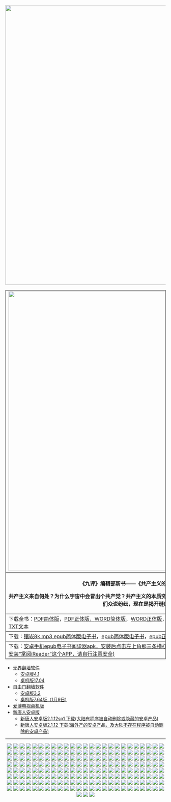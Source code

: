 <img src="img/red-979573-1-600x400-0116-2.jpg" width=880></a>
<TABLE border="1">
<div >	
<TR>
	<TD><a href="https://github.com/goodabc/GCC/blob/master/goal.md"><img src="tu_wen/gccmd.jpg" width=880></a></TD>
</TR>
<TR>
<TD align="center"><b><br>《九评》编辑部新书——《共产主义的终极目的——中国篇》<p>
	
共产主义来自何处？为什么宇宙中会冒出个共产党？共产主义的本质究竟是什么？结局又会怎样？对这些根本问题的答案，人们众说纷纭，现在是揭开谜底的时候了。</b><br>
</TR>
</TD>
</TR>
<TR>
<TD>下载全书：<a href="https://github.com/pkey5/dj/blob/master/download/JPN-S-V2-171216.pdf?raw=true">PDF简体版</a>，<a href="https://github.com/pkey5/dj/blob/master/download/JPN-T-V2-171216.pdf?raw=true">PDF正体版，<a href="https://github.com/pkey5/dj/blob/master/download/JPN-S-V2-171216D.docx?raw=true">WORD简体版</a>，<a href="https://github.com/pkey5/dj/blob/master/download/JPN-T-V2-171216D.docx?raw=true">WORD正体版</a>，<a href="https://github.com/pkey5/dj/blob/master/download/Tekan_V24_P32_GB.pdf?raw=true">PDF高清杂志简体版</a>，<a href="https://github.com/pkey5/dj/blob/master/download/Tekan_V24_P32_TC.pdf?raw=true">PDF高清杂志正体版，<a href="https://github.com/pkey5/dj/blob/master/download/JPN-S-V2-171216D_GB2312.zip?raw=true">简体字TXT文本</a>  </TD>
</TR>
<TR>
<TD>下载：<a href="https://github.com/pkey5/dj/blob/master/download/ultiGoalCmCN8k.epub?raw=true">镶崁8k mp3 epub简体版电子书</a>，<a href="https://github.com/pkey5/dj/blob/master/download/gbUltiGoalCmChina.epub?raw=true">epub简体版电子书</a>，<a href="https://github.com/pkey5/dj/blob/master/download/twUltiGoalCmChina.epub?raw=true">epub正体版电子书，<a href="https://github.com/pkey5/dj/blob/master/download/goal8K.zip?raw=true">希望之声声音档(mp3)</TD>
</TR>
<TR>
<TD>下载：<a href="https://github.com/pkey5/dj/blob/master/download/Reasily_EPUB_Reader_v17.12.01.1_apkpure.com.apk?raw=true">安卓手机epub电子书阅读器apk，安装后点击左上角那三条横杠的菜单(一般智能手机都有支援ePub，安卓或苹果都可安装“掌阅iReader”这个APP，请自行注意安全)</TD>	
</TR>
</div>
</TABLE>
	
+ <a href='https://github.com/pkey5/dj/blob/master/fanQing/wujieliulan_android_4.1_20171123.zip?raw=true'>无界翻墙软件</a>
    - <a href='https://github.com/pkey5/dj/blob/master/fanQing/wujieliulan_android_4.1_20171123.zip?raw=true'>安卓版4.1</a>
    - [桌机版17.04](https://github.com/pkey5/dj/blob/master/fanQing/wujieliulan_desktop_17.04_20171112/u1704.zip?raw=true)   
+ <a href='https://github.com/pkey5/dj/blob/master/fanQing/zi_you_men_android_3.2.zip?raw=true'>自由门翻墙软件</a>
    - <a href='https://github.com/pkey5/dj/blob/master/fanQing/zi_you_men_android_3.2.zip?raw=true'>安卓版3.2</a>
   - <a href='https://github.com/pkey5/dj/blob/master/fanQing/zi_you_men_7.64_(0109)_desktop.zip?raw=true'>桌机版7.64版（1月9日)</a>
+ <a href='https://github.com/pkey5/dj/blob/master/fanQing/Green_iPPOTV.exe?raw=true'>爱博电视桌机版</a>   
+ <a href='https://github.com/pkey5/dj/blob/master/fanQing/iNTD_TVsp1.apk?raw=true'>新唐人安卓版</a>
    - <a href='https://github.com/pkey5/dj/blob/master/fanQing/iNTD_TVsp1.apk?raw=true'>新唐人安卓版2.1.12sp1 下载(大陆有程序被自动删除或隐藏的安卓产品)</a>
    - <a href='https://github.com/pkey5/dj/blob/master/fanQing/iNTD_TV.apk?raw=true'>新唐人安卓版2.1.12 下载(海外产的安卓产品，及大陆不存在程序被自动删除的安卓产品)</a>

<hr><div align="center" >	
<imgsrc="https://github.com/pkey5/dj/blob/master/tu_wen/0118/1-%E8%87%AA%E7%84%9A-%E6%B3%95%E8%BC%AA%E5%8A%9F%E6%98%8E%E7%A2%BA%E6%8C%87%E5%87%BA%EF%BC%9A%E7%85%89%E5%8A%9F%E4%BA%BA%E4%B8%8D%E8%83%BD%E6%AE%BA%E7%94%9F%20%E8%87%AA%E6%AE%BA%E6%9C%89%E7%BD%AA.jpg.jpg">
<img src="https://github.com/pkey5/dj/blob/master/tu_wen/0118/2-%20%E7%A5%9B%E7%97%85%E5%81%A5%E8%BA%AB-%E5%B0%BE%E9%AA%A8%E7%A5%9E%E7%B6%93%E6%96%B7%20%E8%AE%80%E3%80%8A%E8%BD%89%E6%B3%95%E8%BC%AA%E3%80%8B%E5%BA%B7%E5%BE%A9.jpg">
<img src="https://github.com/pkey5/dj/blob/master/tu_wen/0118/3-%E8%BF%AB%E5%AE%B3-%E3%80%8C%E4%B8%89%E5%80%8B%E5%AD%97%E5%88%A4%E5%85%AD%E5%B9%B4%E3%80%8D%E8%AA%AA%E6%98%8E%E4%BA%86%E7%94%9A%E9%BA%BC%EF%BC%9F.jpg">
<img src="https://github.com/pkey5/dj/blob/master/tu_wen/0118/4-%E6%83%A1%E5%A0%B1-%E5%85%A7%E8%92%99%E5%8F%A4%E5%B7%B4%E5%BD%A5%E6%B7%96%E7%88%BE%E5%89%AF%E5%B8%82%E9%95%B7%E8%B3%80%E7%A6%8F%E5%AF%B6%E9%81%AD%E6%83%A1%E5%A0%B1.jpg">
<img src="https://github.com/pkey5/dj/blob/master/tu_wen/0118/5-%E4%B8%89%E9%80%80-%E6%82%A3%E9%AA%A8%E9%AB%93%E7%99%8C%E7%9A%84%E4%B8%88%E5%A4%AB%20%E3%80%8C%E4%B8%89%E9%80%80%E3%80%8D%E5%BE%8C%E5%BA%B7%E5%BE%A9%E4%BA%86.jpg">
<img src="https://github.com/pkey5/dj/blob/master/tu_wen/0118/8-%E5%8F%8D%E8%BF%AB%E5%AE%B3-%E3%80%8C%E5%9C%8B%E9%9A%9B%E9%82%AA%E6%95%99%E6%9C%83%E8%AD%B0%E3%80%8D%E8%88%87%E6%9C%83%E8%80%85%20%E8%B8%A2%E7%88%86%E4%B8%AD%E5%85%B1%E5%AE%98%E5%AA%92%E5%81%87%E6%96%B0%E8%81%9E.jpg">
<img src="https://github.com/pkey5/dj/blob/master/tu_wen/0118/9-%E9%96%93%E6%8E%A5-%E7%B4%90%E7%B4%84%E7%A5%9E%E9%9F%BB%E5%A0%B4%E5%A0%B4%E5%8A%A0%E5%BA%A7%20%E4%B8%BB%E6%B5%81%E7%88%AD%E7%9D%B9%E4%B8%96%E7%95%8C%E7%AC%AC%E4%B8%80%E7%A7%80.jpg">	
<img src="https://github.com/pkey5/dj/blob/master/tu_wen/0117/1-%E8%87%AA%E7%84%9A-%E5%A4%A9%E5%AE%89%E9%96%80%E5%BB%A3%E5%A0%B4%E6%8F%90%E5%89%8D%E6%88%92%E5%9A%B4.jpg">
<img src="https://github.com/pkey5/dj/blob/master/tu_wen/0117/2-%E4%B9%9D%E5%AD%97%E7%9C%9F%E8%A8%80-%E5%8D%B1%E9%9B%A3%E7%9A%84%E6%99%82%E5%88%BB%E5%A4%A7%E6%B3%95%E6%95%91%E4%BA%86%E6%88%91%E4%B8%80%E5%91%BD.jpg">
<img src="https://github.com/pkey5/dj/blob/master/tu_wen/0117/2-%E4%BA%BA%E5%BF%83%E6%BC%B8%E6%98%8E-%E8%A6%BA%E9%86%92%E4%B8%96%E4%BA%BA%E7%9A%84%E9%84%AD%E9%87%8D%E8%81%B2%E6%98%8E.jpg">
<img src="https://github.com/pkey5/dj/blob/master/tu_wen/0117/3-%E8%BF%AB%E5%AE%B3-70%E6%AD%B2%E8%80%81%E5%A4%AB%E5%A9%A6%E9%81%AD%E5%86%A4%E5%88%A4%20%E5%AF%A9%E5%88%A4%E9%95%B7%E9%82%84%E5%A8%81%E8%84%85%EF%BC%9A%E6%89%94%E7%85%89%E4%BA%BA%E7%88%90.jpg">
<img src="https://github.com/pkey5/dj/blob/master/tu_wen/0117/4-%E6%83%A1%E5%A0%B1-%E6%9C%80%E9%AB%98%E9%99%A2%E6%B3%95%E5%AE%9848%E6%AD%B2%E7%8C%9D%E9%80%9D%20%E9%81%8E%E5%8B%9E%E6%AD%BB%E5%8F%AA%E6%98%AF%E8%A1%A8%E8%B1%A1.jpg">
<img src="https://github.com/pkey5/dj/blob/master/tu_wen/0117/6-%E5%8B%B8%E9%80%80%E6%96%87-%E4%B8%89%E9%80%80%EF%BC%8C%E4%B8%8D%E8%8A%B1%E4%B8%80%E5%88%86%E9%8C%A2%E7%9A%84%E7%94%9F%E5%91%BD%E4%BF%9D%E9%9A%AA.jpg">
<img src="https://github.com/pkey5/dj/blob/master/tu_wen/0117/8-%E5%8F%8D%E8%BF%AB%E5%AE%B3-%E4%B8%AD%E5%85%B1%E6%A0%BD%E8%B4%93%E5%A4%96%E5%9C%8B%E4%BA%BA%E6%B1%A1%E8%94%91%E6%B3%95%E8%BC%AA%E5%8A%9F%EF%BC%8C%E7%A0%B8%E4%BA%86%E8%87%AA%E8%85%B3.jpg">
<img src="https://github.com/pkey5/dj/blob/master/tu_wen/0116/2-%E5%A4%A7%E6%B3%95%E7%BE%8E%E5%A5%BD-f-%E5%85%AD%E7%95%9D%E5%9C%B0%E7%9A%84%E6%95%85%E4%BA%8B.jpg">
<img src="https://github.com/pkey5/dj/blob/master/tu_wen/0116/3-%E8%BF%AB%E5%AE%B3-f-%E5%BC%B5%E5%85%A8%E7%A6%8F%E3%80%81%E5%BC%B5%E5%95%9F%E7%99%BC%E7%88%B6%E5%AD%90%E8%A2%AB%E5%90%8C%E4%B8%80%E5%8B%9E%E6%95%99%E6%89%80%E8%99%90%E6%AE%BA.jpg">
<img src="https://github.com/pkey5/dj/blob/master/tu_wen/0116/4-%E6%83%A1%E5%A0%B1-f-%E4%B8%8D%E6%98%AF%E4%B8%8D%E5%A0%B1%E6%99%82%E8%BE%B0%E6%9C%AA%E5%88%B0.jpg">
<img src="https://github.com/pkey5/dj/blob/master/tu_wen/0116/5-%E4%B8%89%E9%80%80-f-%E6%AF%8F%E6%97%A5%E4%B8%89%E9%80%80%E8%81%B2%E6%98%8E%E7%B2%BE%E9%81%B8%EF%BC%882017-01-013%EF%BC%89.jpg">
<img src="https://github.com/pkey5/dj/blob/master/tu_wen/0116/9-%E9%96%93%E6%8E%A5-f-%E6%B3%95%E8%BC%AA%E5%8A%9F%E5%95%8F%E9%A1%8C%E6%98%AF%E6%AA%A2%E9%A9%97%E9%81%93%E5%BE%B7%E8%89%AF%E7%9F%A5%E7%9A%84%E8%A9%A6%E9%87%91%E7%9F%B3(%E4%B8%8A).jpg">
<img src="https://github.com/pkey5/dj/blob/master/tu_wen/0116/9-%E9%96%93%E6%8E%A5-f-%E6%B3%95%E8%BC%AA%E5%8A%9F%E5%95%8F%E9%A1%8C%E6%98%AF%E6%AA%A2%E9%A9%97%E9%81%93%E5%BE%B7%E8%89%AF%E7%9F%A5%E7%9A%84%E8%A9%A6%E9%87%91%E7%9F%B3(%E4%B8%8B).jpg">
<img src="https://github.com/pkey5/dj/blob/master/tu_wen/0116/9-%E9%96%93%E6%8E%A5-f-%E7%B9%AA%E7%95%AB%EF%BC%9A%E7%8D%84%E4%B8%AD%E7%85%89%E5%8A%9F.jpg">
<img src="https://github.com/pkey5/dj/blob/master/tu_wen/0115/1%E6%B4%BB%E6%91%98-f-%E4%B8%80%E5%80%8B%E6%AD%A6%E8%AD%A6%E7%9A%84%E8%A6%BA%E9%86%92.jpg">
<img src="https://github.com/pkey5/dj/blob/master/tu_wen/0115/2-%E4%BF%AE%E7%85%89%E6%95%85%E4%BA%8B-f-%E5%BE%AE%E8%BB%9F%E9%AB%98%E7%B4%9A%E5%B7%A5%E7%A8%8B%E5%B8%AB%E7%99%BC%E7%8F%BE%E4%BA%BA%E7%94%9F%E3%80%8C%E5%AF%86%E7%A2%BC%E3%80%8D(%E4%B8%8A).jpg">
<img src="https://github.com/pkey5/dj/blob/master/tu_wen/0115/2-%E4%BF%AE%E7%85%89%E6%95%85%E4%BA%8B-f-%E5%BE%AE%E8%BB%9F%E9%AB%98%E7%B4%9A%E5%B7%A5%E7%A8%8B%E5%B8%AB%E7%99%BC%E7%8F%BE%E4%BA%BA%E7%94%9F%E3%80%8C%E5%AF%86%E7%A2%BC%E3%80%8D(%E4%B8%8B).jpg">
<img src="https://github.com/pkey5/dj/blob/master/tu_wen/0115/3-%E8%BF%AB%E5%AE%B3-f-%E8%96%9B%E9%9C%9E%EF%BC%8C%E8%A2%AB%E5%8B%9E%E6%95%99%E6%89%80%E8%BF%AB%E5%AE%B3%E8%87%B4%E8%85%A6%E8%90%8E%E7%B8%AE.jpg">
<img src="https://github.com/pkey5/dj/blob/master/tu_wen/0115/4-%E6%83%A1%E5%A0%B1-f-%E7%A7%A6%E7%8E%89%E6%B5%B7%E8%A1%80%E5%82%B5%E7%B4%AF%E7%B4%AF%EF%BC%8C%E9%81%AD%E6%83%A1%E5%A0%B1%E7%9A%84%E9%96%8B%E5%A7%8B.jpg">
<img src="https://github.com/pkey5/dj/blob/master/tu_wen/0115/5-%E4%B8%89%E9%80%80-f-%E6%AF%8F%E6%97%A5%E4%B8%89%E9%80%80%E8%81%B2%E6%98%8E%E7%B2%BE%E9%81%B8%EF%BC%882017-01-10%EF%BC%89.jpg">
<img src="https://github.com/pkey5/dj/blob/master/tu_wen/0115/8-%E5%8F%8D%E8%BF%AB%E5%AE%B3-f-%E6%82%89%E5%B0%BC%E6%B3%95%E8%BC%AA%E5%8A%9F%E5%82%B3%E7%9C%9F%E7%9B%B8.jpg">	
<img src="https://github.com/pkey5/dj/blob/master/tu_wen/0113/1%E6%B4%BB%E6%91%98-f-%E7%80%8B%E9%99%BD%E9%99%B8%E8%BB%8D%E7%B8%BD%E9%99%A2%E5%AF%A6%E7%BF%92%E9%86%AB%E7%94%9F%E8%A6%AA%E6%AD%B7%E6%B4%BB%E6%91%98%E5%99%A8%E5%AE%98(1).jpg">
<img src="https://github.com/pkey5/dj/blob/master/tu_wen/0113/1%E6%B4%BB%E6%91%98-f-%E7%80%8B%E9%99%BD%E9%99%B8%E8%BB%8D%E7%B8%BD%E9%99%A2%E5%AF%A6%E7%BF%92%E9%86%AB%E7%94%9F%E8%A6%AA%E6%AD%B7%E6%B4%BB%E6%91%98%E5%99%A8%E5%AE%98(2).jpg">
<img src="https://github.com/pkey5/dj/blob/master/tu_wen/0113/1%E6%B4%BB%E6%91%98-f-%E7%80%8B%E9%99%BD%E9%99%B8%E8%BB%8D%E7%B8%BD%E9%99%A2%E5%AF%A6%E7%BF%92%E9%86%AB%E7%94%9F%E8%A6%AA%E6%AD%B7%E6%B4%BB%E6%91%98%E5%99%A8%E5%AE%98(3).jpg">
<img src="https://github.com/pkey5/dj/blob/master/tu_wen/0113/2-%E5%A4%A7%E6%B3%95%E6%B4%AA%E5%82%B3-f-%E7%82%BA%E4%BD%A0%E8%80%8C%E4%BE%86.jpg">
<img src="https://github.com/pkey5/dj/blob/master/tu_wen/0113/3-%E8%BF%AB%E5%AE%B3-f-%E8%AC%8A%E8%A8%80%E4%B8%8B%E6%8E%A9%E8%93%8B%E8%91%97%E5%A4%9A%E5%B0%91%E5%86%A4%E6%A1%88%EF%BC%9F.jpg">
<img src="https://github.com/pkey5/dj/blob/master/tu_wen/0113/5-%E4%B8%89%E9%80%80-f-%E6%AF%8F%E6%97%A5%E4%B8%89%E9%80%80%E8%81%B2%E6%98%8E%E7%B2%BE%E9%81%B8%EF%BC%882017-01-08%EF%BC%89.jpg">
<img src="https://github.com/pkey5/dj/blob/master/tu_wen/0113/9-%E9%96%93%E6%8E%A5-f-%E6%96%B0%E5%B9%B4%E4%BC%8A%E5%A7%8B%20%E7%A5%9E%E9%9F%BB%E7%86%B1%E5%B8%AD%E6%8D%B2%E5%8C%97%E7%BE%8E.jpg">
<img src="https://github.com/pkey5/dj/blob/master/tu_wen/0112/1-%E8%87%AA%E7%84%9A-%E8%A6%8B%E8%AD%89%E4%BA%BA%EF%BC%9A%E6%98%AF%E6%88%91%E5%80%91%E9%83%A8%E9%9A%8A%E5%B9%B9%E7%9A%84.jpg">
<img src="https://github.com/pkey5/dj/blob/master/tu_wen/0112/2-%E4%B9%9D%E5%AD%97%E7%9C%9F%E8%A8%80-%E7%9C%9F%E5%BF%83%E5%BF%B5%E5%A4%A7%E6%B3%95%E5%A5%BD%E4%B8%AD%E8%80%83%E5%BE%97%E7%A6%8F%E5%A0%B1.jpg">
<img src="https://github.com/pkey5/dj/blob/master/tu_wen/0112/2-%E4%BA%BA%E5%BF%83%E6%BC%B8%E6%98%8E-%E7%AA%81%E7%A0%B4%E6%81%90%E6%87%BC%20%E8%81%B2%E6%8F%B4%E8%89%AF%E5%96%84%20%E4%B8%AD%E5%9C%8B%E5%90%84%E5%9C%B0%E6%B0%91%E7%9C%BE%E8%81%B2%E6%8F%B4%E6%B3%95%E8%BC%AA%E5%8A%9F.jpg">
<img src="https://github.com/pkey5/dj/blob/master/tu_wen/0112/3-%E8%BF%AB%E5%AE%B3-90%E5%BE%8C%E5%A5%B3%E5%AD%A9%E7%82%BA%E4%BD%95%E5%BC%B5%E8%B2%BC%E8%87%AA%E7%84%9A%E5%81%87%E6%A1%88%E7%9A%84%E7%9C%9F%E7%9B%B8%EF%BC%9F.jpg">
<img src="https://github.com/pkey5/dj/blob/master/tu_wen/0112/4-%E6%83%A1%E5%A0%B1-%E9%BB%91%E9%BE%8D%E6%B1%9F%E5%AF%86%E5%B1%B1610%E9%A0%AD%E5%AD%90%E6%96%BC%E6%9B%89%E5%B3%B0%E5%AE%B3%E4%BA%86%E8%87%AA%E5%B7%B1%E9%82%84%E7%B4%AF%E5%8F%8A%E5%AE%B6%E4%BA%BA.jpg">
<img src="https://github.com/pkey5/dj/blob/master/tu_wen/0112/5-%E4%B8%89%E9%80%80-%E3%80%8C%E6%88%91%E5%80%91%E6%84%9B%E5%AE%B6%E3%80%81%E6%84%9B%E5%9C%8B%EF%BC%8C%E4%B8%8D%E6%84%9B%E8%85%90%E6%95%97%E9%BB%A8%EF%BC%81%E3%80%8D.jpg">
<img src="https://github.com/pkey5/dj/blob/master/tu_wen/0112/9-%E9%96%93%E6%8E%A5-%E5%85%AC%E5%8F%B8%E8%80%81%E9%97%86%E6%84%9F%E5%8B%95%E8%90%BD%E6%B7%9A%EF%BC%9A%E4%BA%BA%E4%BA%BA%E9%83%BD%E6%87%89%E8%A9%B2%E7%8F%8D%E6%83%9C%E7%9A%84%E8%97%9D%E8%A1%93%E7%8F%8D%E5%AF%B6.jpg">
<img src="https://github.com/pkey5/dj/blob/master/tu_wen/0111/1-%E8%87%AA%E7%84%9A-%E3%80%8C%E9%9B%AA%E4%B8%8D%E8%A6%81%E5%81%9C%E3%80%8D%E8%88%87%E3%80%8C%E5%96%8A%E5%AE%8C%E5%86%8D%E8%93%8B%E3%80%8D.jpg">
<img src="https://github.com/pkey5/dj/blob/master/tu_wen/0111/2-%E6%B4%AA%E5%82%B3-%E6%B3%95%E8%BC%AA%E5%8A%9F%E8%B5%B0%E9%80%B2%E4%B8%B9%E9%BA%A5%E5%AD%B8%E6%A0%A1.jpg">
<img src="https://github.com/pkey5/dj/blob/master/tu_wen/0111/2-%E7%A5%9B%E7%97%85%E5%81%A5%E8%BA%AB-%E9%86%AB%E7%94%9F%EF%BC%9A%E4%BF%AE%E7%85%89%E6%B3%95%E8%BC%AA%E5%A4%A7%E6%B3%95%E8%AE%93%E6%88%91%E8%BA%AB%E5%BF%83%E5%81%A5%E5%BA%B7.jpg">
<img src="https://github.com/pkey5/dj/blob/master/tu_wen/0111/4--%E6%83%A1%E5%A0%B1-%E9%BD%8A%E9%BD%8A%E5%93%88%E7%88%BE%E5%B8%82%E5%85%AC%E5%AE%89%E5%B1%80%E5%89%AF%E5%B1%80%E9%95%B7%E9%A6%AC%E4%BD%B3%E6%B3%89%E3%80%81%E5%8A%89%E5%BE%B7%E5%BD%AA%E9%81%AD%E6%83%A1%E5%A0%B1.jpg">
<img src="https://github.com/pkey5/dj/blob/master/tu_wen/0111/5-%E4%B8%89%E9%80%80-%E6%AD%A6%E8%AD%A6%E4%B8%89%E9%80%80%EF%BC%9A%E3%80%8C%E7%A2%BA%E5%AF%A6%E4%BA%BA%E5%BF%83%E9%83%BD%E5%A3%9E%E4%BA%86%EF%BC%81%E3%80%8D.jpg">
<img src="https://github.com/pkey5/dj/blob/master/tu_wen/0111/5-%E4%B8%89%E9%80%80-%E7%99%BC%E8%AA%93%E6%B8%9B%E5%A3%BD%E6%8F%9B%E5%8A%9F%E5%90%8D%E7%9A%84%E6%95%85%E4%BA%8B%20.jpg">
<img src="https://github.com/pkey5/dj/blob/master/tu_wen/0111/9-%E9%96%93%E6%8E%A5-%E3%80%8A%E8%A0%B6%E9%A3%9F%E7%BE%8E%E5%9C%8B%E3%80%8B%E5%8F%97%E8%A8%AA%E4%BA%BA%EF%BC%9A%E5%94%AF%E6%B3%95%E8%BC%AA%E5%8A%9F%E8%83%BD%E6%8A%B5%E5%88%B6%E4%B8%AD%E5%85%B1%E5%85%B1.jpg">
<img src="https://github.com/pkey5/dj/blob/master/tu_wen/0110/1-%E8%87%AA%E7%84%9A-%E8%A6%AA%E8%BA%AB%E7%B6%93%E6%AD%B7%E8%AE%93%E6%88%91%E7%9C%8B%E7%A9%BF%E3%80%8C%E8%87%AA%E7%84%9A%E3%80%8D%E5%81%87%E6%A1%88.jpg">
<img src="https://github.com/pkey5/dj/blob/master/tu_wen/0110/2-%E4%B9%9D%E5%AD%97-%E7%9C%9F%E8%A8%80%E8%AA%A0%E5%BF%B5%E3%80%8C%E6%B3%95%E8%BC%AA%E5%A4%A7%E6%B3%95%E5%A5%BD%E3%80%8D%E6%93%BA%E8%84%AB%E5%A4%B1%E7%9C%A0%E5%9B%B0%E6%93%BE.jpg">
<img src="https://github.com/pkey5/dj/blob/master/tu_wen/0110/2-%E5%A4%A7%E6%B3%95%E7%BE%8E%E5%A5%BD-%E3%80%8A%E8%BD%89%E6%B3%95%E8%BC%AA%E3%80%8B%E9%A6%96%E7%99%BC23%E5%B9%B4%20%E4%B8%80%E9%83%A8%E5%A5%87%E6%9B%B8%E6%94%B9%E8%AE%8A%E4%B8%8A%E5%84%84%E4%BA%BA.jpg">
<img src="https://github.com/pkey5/dj/blob/master/tu_wen/0110/3-%E9%85%B7%E5%88%91-%E4%B8%AD%E5%85%B1%E9%85%B7%E5%88%91%EF%BC%9A%E9%A0%B8%E5%90%8A%E6%B2%99%E8%A2%8B%20%E9%A0%B8%E5%90%8A%E7%A3%9A%E5%A1%8A.jpg">
<img src="https://github.com/pkey5/dj/blob/master/tu_wen/0110/4-%E6%83%A1%E5%A0%B1-%E8%BF%AB%E5%AE%B3%E5%A5%BD%E4%BA%BA%20%E5%90%84%E5%9C%B0610%E9%A0%AD%E7%9B%AE%E5%92%8C%E8%AD%A6%E5%AF%9F%E9%81%AD%E6%83%A1%E5%A0%B1.jpg">
<img src="https://github.com/pkey5/dj/blob/master/tu_wen/0110/5-%E4%B8%89%E9%80%80-%E7%99%BC%E8%AA%93%E6%98%AF%E8%A6%81%E5%85%8C%E7%8F%BE%E7%9A%84.jpg">
<img src="https://github.com/pkey5/dj/blob/master/tu_wen/0110/9-%E9%96%93%E6%8E%A5-%E6%91%A9%E6%A0%B9%E5%A4%A7%E9%80%9A%E5%95%86%E6%A5%AD%E5%88%86%E6%9E%90%E5%B8%AB%EF%BC%9A%E7%A5%9E%E9%9F%BB%E6%98%AF%E4%B8%AD%E5%9C%8B%E4%BA%BA%E7%9A%84%E9%A9%95%E5%82%B2.jpg">	
<img src="https://github.com/pkey5/dj/blob/master/tu_wen/0109/1%E6%B4%BB%E6%91%98-f-%E6%B4%BB%E6%91%98%E5%99%A8%E5%AE%98%E7%9A%84%E7%BD%AA%E6%83%A1%20%E5%B0%87%E8%BF%AB%E5%AE%B3%E5%85%83%E5%85%87%E9%80%81%E4%B8%8A%E6%B3%95%E5%BA%AD.jpg">
<img src="https://github.com/pkey5/dj/blob/master/tu_wen/0109/2-%E5%A4%A7%E6%B3%95%E6%B4%AA%E5%82%B3-f-%E5%B7%B4%E9%BB%8E%E8%82%96%E8%92%99%E5%B1%B1%E4%B8%98%E5%85%AC%E5%9C%92%E5%AF%A7%E9%9D%9C%E7%A5%A5%E5%92%8C%E7%9A%84%E6%B0%A3%E6%B0%9B.jpg">
<img src="https://github.com/pkey5/dj/blob/master/tu_wen/0109/3-%E8%BF%AB%E5%AE%B3-f-%20%E5%A4%A7%E9%80%A3%E5%B8%82%E5%AD%A4%E5%AF%A1%E8%80%81%E5%A9%A6%E8%A2%AB%E8%BF%AB%E5%AE%B3%E8%87%B4%E6%AD%BB.jpg">
<img src="https://github.com/pkey5/dj/blob/master/tu_wen/0109/3-%E8%BF%AB%E5%AE%B3-f-%20%E9%BB%91%E9%BE%8D%E6%B1%9F%E7%9C%81%E5%A5%B3%E5%AD%90%E7%9B%A3%E7%8D%84%E5%B0%8D%E6%B3%95%E8%BC%AA%E5%8A%9F%E5%AD%B8%E5%93%A1%E7%9A%84%E8%BA%AB%E5%BF%83%E6%91%A7%E6%AE%98.jpg">
<img src="https://github.com/pkey5/dj/blob/master/tu_wen/0109/5-%E4%B8%89%E9%80%80-f-%E6%AF%8F%E6%97%A5%E4%B8%89%E9%80%80%E8%81%B2%E6%98%8E%E7%B2%BE%E9%81%B8%EF%BC%882017-01-04%EF%BC%89.jpg">
<img src="https://github.com/pkey5/dj/blob/master/tu_wen/0109/8-%E5%8F%8D%E8%BF%AB%E5%AE%B3-f-%E6%BE%B3%E6%B4%B2%E5%9C%8B%E6%9C%83%E5%8F%83%E8%AD%B0%E5%93%A1%E6%95%A6%E4%BF%83%E8%A5%BF%E5%AE%89%E5%B8%82%E9%95%B7%E9%87%8B%E6%94%BE%E6%B3%95%E8%BC%AA%E5%8A%9F%E5%AD%B8%E5%93%A1.jpg">
<img src="https://github.com/pkey5/dj/blob/master/tu_wen/0109/9-%E9%96%93%E6%8E%A5-f-%E7%BE%8E%E8%AD%B0%E5%93%A1%EF%BC%9A%E3%80%8C%E9%80%80%E9%BB%A8%E3%80%8D%E8%AE%93%E4%B8%96%E7%95%8C%E7%9C%8B%E5%88%B0%E4%B8%AD%E5%9C%8B%E7%9A%84%E5%B8%8C%E6%9C%9B.jpg">
<img src="https://github.com/pkey5/dj/blob/master/tu_wen/0108/1%E6%B4%BB%E6%91%98-f-%E5%88%B6%E6%AD%A2%E6%9A%B4%E8%A1%8C%20%E4%B8%8D%E6%87%89%E6%B2%89%E9%BB%98.jpg">
<img src="https://github.com/pkey5/dj/blob/master/tu_wen/0108/3-%E9%85%B7%E5%88%91-f-%E7%BE%8A%E9%A6%AC%E9%8E%AE%E8%83%A1%E9%9C%9E%E9%81%AD%E9%85%B7%E5%88%91%E8%BF%AB%E5%AE%B3%E8%87%B4%E6%AD%BB.jpg">
<img src="https://github.com/pkey5/dj/blob/master/tu_wen/0108/4-%E6%83%A1%E5%A0%B1-f-%20610%E4%B8%BB%E4%BB%BB%E5%AD%AB%E9%81%A0%E8%88%AA%E9%81%AD%E6%83%A1%E5%A0%B1%E6%9A%B4%E6%AD%BB.jpg">
<img src="https://github.com/pkey5/dj/blob/master/tu_wen/0108/5-%E4%B8%89%E9%80%80-f-%E6%AF%8F%E6%97%A5%E4%B8%89%E9%80%80%E8%81%B2%E6%98%8E%E7%B2%BE%E9%81%B8%EF%BC%882017-01-03%EF%BC%89.jpg">
<img src="https://github.com/pkey5/dj/blob/master/tu_wen/0108/7-%E8%A8%B4%E6%B1%9F-f-%E6%B8%85%E7%AE%97%E7%BE%A4%E9%AB%94%E6%BB%85%E7%B5%95%E7%BD%AA%20%E5%AF%A9%E5%88%A4%E6%B1%9F%E6%BE%A4%E6%B0%91.jpg">
<img src="https://github.com/pkey5/dj/blob/master/tu_wen/0108/8-%E5%8F%8D%E8%BF%AB%E5%AE%B3-f-%E2%80%9C%E7%82%B8%E5%BD%88%E6%B0%A3%E6%97%8B%E2%80%9D%E9%A2%A8%E6%9A%B4%E6%93%8B%E4%B8%8D%E4%BD%8F%E7%B4%90%E7%B4%84%E6%B3%95%E8%BC%AA%E5%8A%9F%E5%AD%B8%E5%93%A1%E8%AC%9B%E7%9C%9F%E7%9B%B8.jpg">
<img src="https://github.com/pkey5/dj/blob/master/tu_wen/0108/9-%E9%96%93%E6%8E%A5-f-%E5%86%B7%E8%A1%80%E7%9A%84%E5%9C%8B%E5%BA%A6.jpg">
<img src="https://github.com/pkey5/dj/blob/master/tu_wen/0106/1-%E6%B4%BB%E6%91%98-f-%E6%B1%9F%E7%B6%BF%E6%81%92%E6%8F%9B%E8%85%8E3%E6%AC%A1%E6%AE%BA%E4%BA%865%E5%80%8B%E4%BA%BA.jpg">
<img src="https://github.com/pkey5/dj/blob/master/tu_wen/0106/2-%E5%A4%A7%E6%B3%95%E7%BE%8E%E5%A5%BD-f-%E5%A2%A8%E7%88%BE%E6%9C%AC%E6%B3%95%E8%BC%AA%E5%8A%9F%E5%AD%B8%E5%93%A1%E7%82%BA%E5%B8%82%E6%B0%91%E9%80%81%E7%A5%9D%E7%A6%8F.jpg">
<img src="https://github.com/pkey5/dj/blob/master/tu_wen/0106/2-%E5%A4%A7%E6%B3%95%E7%BE%8E%E5%A5%BD-f-%E9%99%BD%E5%85%89%E5%A5%B3%E5%AD%A9%E5%8A%A0%E7%B4%AE%E5%A8%9C.jpg">
<img src="https://github.com/pkey5/dj/blob/master/tu_wen/0106/4-%E6%83%A1%E5%A0%B1-f-%E4%BD%9C%E6%83%A1%E8%80%85%E9%91%92%EF%BC%9A%E8%BF%AB%E5%AE%B3%E6%B3%95%E8%BC%AA%E5%8A%9F%E7%B5%82%E9%9B%A3%E9%80%83%E6%B3%95%E7%B6%B2(1).jpg">
<img src="https://github.com/pkey5/dj/blob/master/tu_wen/0106/4-%E6%83%A1%E5%A0%B1-f-%E4%BD%9C%E6%83%A1%E8%80%85%E9%91%92%EF%BC%9A%E8%BF%AB%E5%AE%B3%E6%B3%95%E8%BC%AA%E5%8A%9F%E7%B5%82%E9%9B%A3%E9%80%83%E6%B3%95%E7%B6%B2(2).jpg">
<img src="https://github.com/pkey5/dj/blob/master/tu_wen/0106/5-%E4%B8%89%E9%80%80-f-%E6%AF%8F%E6%97%A5%E4%B8%89%E9%80%80%E8%81%B2%E6%98%8E%E7%B2%BE%E9%81%B8%EF%BC%882017-01-01%EF%BC%89.jpg">
<img src="https://github.com/pkey5/dj/blob/master/tu_wen/0106/9-%E9%96%93%E6%8E%A5-f-%E5%82%B3%E3%80%8A%E4%B9%9D%E8%A9%95%E3%80%8B.jpg">
<img src="https://github.com/pkey5/dj/blob/master/tu_wen/0105/1-%E8%87%AA%E7%84%9A-%20%E5%9F%B7%E5%8B%A4%E7%8F%BE%E5%A0%B4%E7%9B%AE%E6%93%8A%EF%BC%9A%E3%80%8C%E5%85%88%E9%BB%9E%E7%81%AB%EF%BC%8C%E5%8F%88%E6%BB%85%E7%81%AB%EF%BC%8C%E4%BB%A5%E7%82%BA%E6%8B%8D%E9%9B%BB%E5%BD%B1%E3%80%8D.jpg">
<img src="https://github.com/pkey5/dj/blob/master/tu_wen/0105/2-%E4%BF%AE%E7%85%89%E6%95%85%E4%BA%8B-%E8%A2%AB%E3%80%8A%E8%BD%89%E6%B3%95%E8%BC%AA%E3%80%8B%E6%94%B9%E8%AE%8A%E7%9A%84%E8%8A%AC%E8%98%AD%E7%95%AB%E5%AE%B6.jpg">
<img src="https://github.com/pkey5/dj/blob/master/tu_wen/0105/2-%E5%A4%A7%E6%B3%95%E7%BE%8E%E5%A5%BD-%E6%96%B0%E5%B9%B4%E6%84%9F%E6%81%A9-%E8%A2%AB%E9%9D%9E%E6%B3%95%E9%97%9C%E6%8A%BC%E7%9A%84%E5%A4%A7%E6%B3%95%E5%BC%9F%E5%AD%90%E7%9A%84%E5%AD%A9%E5%AD%90%E7%9A%84%E5%BF%83%E8%81%B2.jpg">
<img src="https://github.com/pkey5/dj/blob/master/tu_wen/0105/3-%E8%BF%AB%E5%AE%B3-%E6%B2%B3%E5%8C%97%E9%82%A2%E5%8F%B0%E8%AD%A6%E5%AF%9F%E5%8A%89%E8%B2%B4%E6%95%8F%E8%87%B3%E5%B0%91%E5%BC%B7%E5%A7%A6%E5%85%A9%E5%90%8D%E6%B3%95%E8%BC%AA%E5%8A%9F%E5%A5%B3%E5%AD%B8%E5%93%A1.jpg">
<img src="https://github.com/pkey5/dj/blob/master/tu_wen/0105/5-%E4%B8%89%E9%80%80-%E9%80%80%E9%BB%A8%20%E8%B4%8F%E5%BE%97%E4%B8%96%E7%95%8C%E5%B0%8A%E9%87%8D%E7%9A%84%E4%B8%AD%E5%9C%8B%E6%99%BA%E6%85%A7.jpg">
<img src="https://github.com/pkey5/dj/blob/master/tu_wen/0105/8-%E5%8F%8D%E8%BF%AB%E5%AE%B3-%E9%A6%99%E6%B8%AF%E6%B3%95%E8%BC%AA%E5%8A%9F%E5%85%83%E6%97%A6%E9%81%8A%E8%A1%8C%20%E5%A4%A7%E9%99%B8%E9%81%8A%E5%AE%A2%E5%96%9C%E8%81%9E%E7%9C%9F%E7%9B%B8.jpg">
<img src="https://github.com/pkey5/dj/blob/master/tu_wen/0105/9-%E9%96%93%E6%8E%A5-%E7%B9%AA%E7%95%AB%EF%BC%9A%E9%A2%A8%E9%9B%AA%E6%95%91%E4%BA%BA%E5%9C%96.jpg">
<img src="https://github.com/pkey5/dj/blob/master/tu_wen/0104/1-%E8%87%AA%E7%84%9A-%E5%8C%97%E4%BA%AC%E4%BA%A4%E8%AD%A6%EF%BC%9A%E5%A4%A9%E5%AE%89%E9%96%80%E5%BB%A3%E5%A0%B4%E8%87%AA%E7%84%9A%E6%98%AF%E6%94%BF%E5%BA%9C%E5%AE%89%E6%8E%92%E7%9A%84.jpg">
<img src="https://github.com/pkey5/dj/blob/master/tu_wen/0104/2-%E4%BA%BA%E5%BF%83%E6%BC%B8%E6%98%8E-%E7%B8%A3%E6%94%BF%E5%BA%9C%E5%AE%98%E5%93%A1%EF%BC%9A%E6%88%91%E7%9C%8B%E5%88%B0%E4%BA%86%E4%B8%AD%E5%9C%8B%E6%9C%AA%E4%BE%86%E7%9A%84%E5%B8%8C%E6%9C%9B%EF%BC%81.jpg">
<img src="https://github.com/pkey5/dj/blob/master/tu_wen/0104/2-%E5%A4%A7%E6%B3%95%E7%BE%8E%E5%A5%BD-%E5%B0%84%E6%A7%8D%E9%87%98%E6%8B%90%E5%BD%8E%E4%BA%86.jpg">
<img src="https://github.com/pkey5/dj/blob/master/tu_wen/0104/2-%E5%A4%A7%E6%B3%95%E7%BE%8E%E5%A5%BD-%E5%B8%8C%E6%9C%9B%E4%B9%8B%E8%B7%AF%E2%80%94%E2%80%94%E5%85%A8%E7%90%83%E6%B3%95%E8%BC%AA%E5%8A%9F%E5%AD%B8%E5%93%A1%E6%96%B0%E5%B9%B4%E8%AC%9D%E5%B8%AB%E6%81%A9.jpg">
<img src="https://github.com/pkey5/dj/blob/master/tu_wen/0104/4-%E6%83%A1%E5%A0%B1-%E9%9B%B2%E5%8D%97%E7%9C%81%E6%BB%87%E4%B8%AD%E9%9B%BB%E6%A5%AD%E5%B1%80%E9%A0%98%E5%B0%8E%E8%BF%AB%E5%AE%B3%E6%B3%95%E8%BC%AA%E5%8A%9F%E5%AD%B8%E5%93%A1%E9%81%AD%E6%83%A1%E5%A0%B1.jpg">
<img src="https://github.com/pkey5/dj/blob/master/tu_wen/0104/5-%E4%B8%89%E9%80%80-%E5%85%A8%E7%90%83%E9%80%80%E9%BB%A8%E6%9C%8D%E5%8B%99%E4%B8%AD%E5%BF%832018%E5%B9%B4%E6%96%B0%E5%B9%B4%E8%87%B4%E8%BE%AD.jpg">
<img src="https://github.com/pkey5/dj/blob/master/tu_wen/0104/9-%E9%96%93%E6%8E%A5-%E5%85%AC%E5%8F%B8%E9%AB%98%E7%B4%9A%E5%B0%88%E5%AE%B6%EF%BC%9A%E7%A5%9E%E9%9F%BB%E8%AE%93%E6%88%91%E5%B0%8D%E5%91%BD%E9%81%8B%E6%BB%BF%E6%87%B7%E5%B8%8C%E6%9C%9B.jpg">
<img src="https://github.com/pkey5/dj/blob/master/tu_wen/0103/1-%E8%87%AA%E7%84%9A-%E5%BE%8B%E5%B8%AB%E6%8F%AD%E7%A9%BF%E4%B8%AD%E5%85%B1%E7%82%AE%E8%A3%BD%E7%9A%84%E8%AC%8A%E8%A8%80.jpg">
<img src="https://github.com/pkey5/dj/blob/master/tu_wen/0103/2-%E4%B9%9D%E5%AD%97%E7%9C%9F%E8%A8%80-%E9%80%80%E4%BC%91%E8%AD%A6%E5%AF%9F%E5%BF%B5%E5%A4%A7%E6%B3%95%E5%A5%BD%E5%BE%97%E7%A6%8F%E5%A0%B1.jpg">
<img src="https://github.com/pkey5/dj/blob/master/tu_wen/0103/2-%E5%A4%A7%E6%B3%95%E7%BE%8E%E5%A5%BD-%E6%96%B0%E5%B9%B4%E5%88%B0%E4%BE%86%E5%BE%97%E5%A4%A7%E6%B3%95%E7%A6%8F%E5%A0%B1%E7%9A%84%E4%B8%96%E4%BA%BA%E6%84%9F%E6%81%A9%E6%9D%8E%E5%A4%A7%E5%B8%AB.jpg">
<img src="https://github.com/pkey5/dj/blob/master/tu_wen/0103/5-%E4%B8%89%E9%80%80-%E5%B7%B2%E6%95%85%E8%A6%AA%E4%BA%BA%E6%89%98%E5%A4%A2%E9%80%80%E9%82%AA%E9%BB%A8%E7%9A%84%E6%95%85%E4%BA%8B.jpg">
<img src="https://github.com/pkey5/dj/blob/master/tu_wen/0103/6-%E5%8B%B8%E9%80%80%E6%96%87-%E6%99%82%E4%BA%8B_%E7%B4%85%E9%BB%83%E8%97%8D%E4%BA%8B%E4%BB%B6.jpg">
<img src="https://github.com/pkey5/dj/blob/master/tu_wen/0103/8-%E5%8F%8D%E8%BF%AB%E5%AE%B3-%E6%BE%B3%E5%9C%8B%E6%9C%83%E8%AD%B0%E5%93%A1%E6%95%A6%E4%BF%83%E8%A5%BF%E5%AE%89%E5%B8%82%E5%B8%82%E9%95%B7%E9%87%8B%E6%94%BE%E6%B3%95%E8%BC%AA%E5%8A%9F%E5%AD%B8%E5%93%A1.jpg">
<img src="https://github.com/pkey5/dj/blob/master/tu_wen/0103/9-%E9%96%93%E6%8E%A5-%E8%8A%AD%E8%95%BE%E8%88%9E%E5%9C%98%E8%97%9D%E8%A1%93%E7%B8%BD%E7%9B%A3%EF%BC%9A%E7%A5%9E%E9%9F%BB%E8%88%9E%E8%B9%88%E6%8A%80%E5%B7%A7%E6%98%AF%E7%A5%9E%E6%8A%80.jpg">
<img src="https://github.com/pkey5/dj/blob/master/tu_wen/0102/1-%E6%B4%BB%E6%91%98-f-%E7%9C%9F%E7%9B%B8%E5%BB%A3%E5%82%B3%20%E4%B8%AD%E5%85%B1%E6%9A%B4%E8%A1%8C%E9%9C%87%E9%A9%9A%E4%B8%96%E7%95%8C.jpg">
<img src="https://github.com/pkey5/dj/blob/master/tu_wen/0102/2-%E4%BA%BA%E5%BF%83%E6%BC%B8%E6%98%8E-f-%E5%9C%A8%E4%BD%A0%E5%80%91%E8%BA%AB%E4%B8%8A%E6%88%91%E7%9C%8B%E5%88%B0%E4%BA%86%E6%9C%AA%E4%BE%86%E4%B8%AD%E5%9C%8B%E7%9A%84%E5%B8%8C%E6%9C%9B.jpg">
<img src="https://github.com/pkey5/dj/blob/master/tu_wen/0102/2-%E5%A4%A7%E6%B3%95%E7%BE%8E%E5%A5%BD-f-%E4%B8%80%E6%9C%AC%E6%94%B9%E8%AE%8A%E6%88%91%E5%91%BD%E9%81%8B%E7%9A%84%E6%9B%B8.jpg">
<img src="https://github.com/pkey5/dj/blob/master/tu_wen/0102/2-%E5%A4%A7%E6%B3%95%E7%BE%8E%E5%A5%BD-f-%E6%84%9F%E6%81%A9%E2%80%94%E2%80%94%E5%84%84%E8%90%AC%E6%B3%95%E8%BC%AA%E5%8A%9F%E5%AD%B8%E5%93%A1%E7%9A%84%E5%BF%83%E8%81%B2.jpg">
<img src="https://github.com/pkey5/dj/blob/master/tu_wen/0102/2-%E5%A4%A7%E6%B3%95%E7%BE%8E%E5%A5%BD-f-%E8%87%BA%E7%81%A3%E5%85%A8%E9%AB%94%E5%A4%A7%E6%B3%95%E5%BC%9F%E5%AD%90%E6%81%AD%E7%A5%9D%E5%B8%AB%E7%88%B6%E6%96%B0%E5%B9%B4%E5%A5%BD.jpg">
<img src="https://github.com/pkey5/dj/blob/master/tu_wen/0102/5-%E4%B8%89%E9%80%80-f-%E6%AF%8F%E6%97%A5%E4%B8%89%E9%80%80%E8%81%B2%E6%98%8E%E7%B2%BE%E9%81%B8%EF%BC%882017-12-30%EF%BC%89.jpg">
<img src="https://github.com/pkey5/dj/blob/master/tu_wen/0102/9-%E9%96%93%E6%8E%A5-f-%E8%A9%A9%E6%AD%8C%EF%BC%9A%E5%A1%9E%E5%A4%96%E9%9B%AA.jpg">
<img src="https://github.com/pkey5/dj/blob/master/tu_wen/0101/2-%E5%A4%A7%E6%B3%95%E7%BE%8E%E5%A5%BD-f-%E5%8C%97%E4%BA%AC%E5%A4%A7%E6%B3%95%E5%BC%9F%E5%AD%90%E5%AE%B6%E5%B1%AC%E7%A5%9D%E6%85%88%E6%82%B2%E5%81%89%E5%A4%A7%E7%9A%84%E6%9D%8E%E5%A4%A7%E5%B8%AB%E6%96%B0%E5%B9%B4%E5%BF%AB%E6%A8%82%EF%BC%81.jpg">
<img src="https://github.com/pkey5/dj/blob/master/tu_wen/0101/2-%E5%A4%A7%E6%B3%95%E7%BE%8E%E5%A5%BD-f-%E5%90%84%E8%A1%8C%E5%90%84%E6%A5%AD%E5%A4%A7%E6%B3%95%E5%BC%9F%E5%AD%90%E6%81%AD%E7%A5%9D%E5%B8%AB%E5%B0%8A%E5%85%83%E6%97%A6%E5%BF%AB%E6%A8%82.jpg">
<img src="https://github.com/pkey5/dj/blob/master/tu_wen/0101/2-%E5%A4%A7%E6%B3%95%E7%BE%8E%E5%A5%BD-f-%E6%B5%B7%E5%A4%96%E6%B3%95%E8%BC%AA%E5%8A%9F%E5%AD%B8%E5%93%A1%E6%81%AD%E7%A5%9D%E6%9D%8E%E6%B4%AA%E5%BF%97%E5%A4%A7%E5%B8%AB%E6%96%B0%E5%B9%B4%E5%BF%AB%E6%A8%82.jpg">	
<img src="https://github.com/pkey5/dj/blob/master/tu_wen/0101/2-%E5%A4%A7%E6%B3%95%E7%BE%8E%E5%A5%BD-f-%E7%9C%9F%E7%9B%B8%E5%9C%96%E7%89%87%E8%BF%8E%E6%96%B0%E5%B9%B4.jpg">	
<img src="https://github.com/pkey5/dj/blob/master/tu_wen/0101/3-%E8%BF%AB%E5%AE%B3-f-%E6%96%B0%E7%96%86%E7%9C%8B%E5%AE%88%E6%89%80%E6%89%80%E8%A6%8B.jpg">
<img src="https://github.com/pkey5/dj/blob/master/tu_wen/0101/5-%E4%B8%89%E9%80%80-f-%E6%AF%8F%E6%97%A5%E4%B8%89%E9%80%80%E8%81%B2%E6%98%8E%E7%B2%BE%E9%81%B8%EF%BC%882017-12-27%EF%BC%89.jpg">
<img src="https://github.com/pkey5/dj/blob/master/tu_wen/0101/9-%E9%96%93%E6%8E%A5-f-%E9%AB%98%E8%80%83%E4%BD%9C%E6%96%87%E7%82%BA%E6%B3%95%E8%BC%AA%E5%8A%9F%E8%BE%AF%E8%AD%B7%20%E6%95%99%E6%8E%88%E5%A6%82%E4%BD%95%E9%9D%A2%E5%B0%8D.jpg">	
<img src="https://github.com/pkey5/dj/blob/master/tu_wen/1230/1-%E6%B4%BB%E6%91%98-f-%E4%B8%AD%E5%85%B1%E5%BB%BA%E6%B4%BB%E6%91%98%E5%99%A8%E5%AE%98%E5%BA%AB%20%E5%B0%8D%E8%B1%A1%E6%81%90%E6%93%B4%E5%8F%8A%E6%99%AE%E9%80%9A%E6%B0%91%E7%9C%BE.jpg">
<img src="https://github.com/pkey5/dj/blob/master/tu_wen/1230/2-%E4%BA%BA%E5%BF%83%E6%BC%B8%E6%98%8E-f-%E7%9C%8B%E5%AE%88%E6%89%80%E7%8D%84%E8%AD%A6%E5%B0%8D%E6%88%91%E8%AA%AA%EF%BC%9A%E8%8E%AB%E6%80%A5%E8%8E%AB%E6%80%A5%EF%BC%8C%E5%A4%A9%E5%BF%AB%E4%BA%AE%E4%BA%86%EF%BC%81.jpg">
<img src="https://github.com/pkey5/dj/blob/master/tu_wen/1230/2-%E5%A4%A7%E6%B3%95%E7%BE%8E%E5%A5%BD-f-%E7%99%BE%E6%AD%B2%E5%A5%B6%E5%A5%B6%E7%9A%84%E6%95%85%E4%BA%8B.jpg">
<img src="https://github.com/pkey5/dj/blob/master/tu_wen/1230/3-%E8%BF%AB%E5%AE%B3-f-%E8%92%99%E5%8F%A4%E8%8D%89%E5%8E%9F%E6%B7%B1%E8%99%95%E7%9A%84%E5%84%AA%E6%9B%87%E5%A9%86%E7%BE%85%E8%8A%B1.jpg">
<img src="https://github.com/pkey5/dj/blob/master/tu_wen/1230/5-%E4%B8%89%E9%80%80-f-%E7%9C%8B%E9%96%80%E5%A4%A7%E7%88%BA%EF%BC%9A%E2%80%9C%E5%A5%BD%EF%BC%8C%E9%80%80%E4%BA%86%EF%BC%81%E2%80%9D.jpg">
<img src="https://github.com/pkey5/dj/blob/master/tu_wen/1230/8-%E5%8F%8D%E8%BF%AB%E5%AE%B3-f-%E7%B4%90%E7%B4%84%E9%AB%98%E6%A0%A1%20%E5%AD%B8%E5%AD%90%E9%9C%87%E9%A9%9A%E6%96%BC%E6%B4%BB%E6%91%98%E5%99%A8%E5%AE%98%E7%BD%AA%E8%A1%8C.jpg">
<img src="https://github.com/pkey5/dj/blob/master/tu_wen/1230/9-%E9%96%93%E6%8E%A5-f-%E4%B8%80%E5%80%8B%E5%85%AC%E5%8B%99%E5%93%A1%E7%9A%84%E5%BF%83%E8%81%B2.jpg">	
<img src="https://github.com/pkey5/dj/blob/master/1229/1-%E8%87%AA%E7%84%9A-%E7%A9%BF%E5%B9%AB%E7%9A%84%E3%80%8C%E8%87%AA%E7%84%9A%E3%80%8D.jpg ">
<img src="https://github.com/pkey5/dj/blob/master/1229/2-%E4%B9%9D%E5%AD%97%E7%9C%9F%E8%A8%80-%E7%97%85%E6%88%BF%E7%9A%84%E4%BA%BA%E9%83%BD%E4%B8%80%E8%B5%B7%E5%87%BA%E9%99%A2%E4%BA%86.jpg ">
<img src="https://github.com/pkey5/dj/blob/master/1229/3-%E8%BF%AB%E5%AE%B3-%E6%8E%9B%E7%9C%9F%E7%9B%B8%E6%A9%AB%E5%B9%85%20%E5%BB%A3%E6%9D%B1%E6%B3%95%E8%BC%AA%E5%8A%9F%E5%AD%B8%E5%93%A1%E8%A2%AB%E8%BF%AB%E5%AE%B3%E8%87%B4%E6%AD%BB.jpg ">
<img src="https://github.com/pkey5/dj/blob/master/1229/4-%E6%83%A1%E5%A0%B1-%E9%BB%91%E9%BE%8D%E6%B1%9F%E7%9C%81%E4%BA%94%E5%B8%B8%E5%B8%82610%E9%A0%AD%E7%9B%AE%E9%81%AD%E6%83%A1%E5%A0%B1%E7%97%85%E4%BA%A1.jpg ">
<img src="https://github.com/pkey5/dj/blob/master/1229/5-%E4%B8%89%E9%80%80-%E7%94%B7%E5%AD%A9%E9%80%80%E9%9A%8A%E5%BE%8C%E5%97%93%E5%AD%90%E5%AE%8C%E5%85%A8%E6%B6%88%E8%85%AB%E4%BA%86.jpg ">
<img src="https://github.com/pkey5/dj/blob/master/1229/8-%E5%8F%8D%E8%BF%AB%E5%AE%B3-%E5%A4%A7%E6%B3%95%E6%B4%AA%E5%82%B3%20%E8%BF%AB%E5%AE%B3%E4%BB%8D%E7%B9%BC%20%E6%B3%95%E7%B6%B2%E5%9C%A8%E6%94%B6%20%E7%9B%A4%E9%BB%9E2017%E5%A4%A7%E4%BA%8B%E4%BB%B6.jpg ">
<img src="https://github.com/pkey5/dj/blob/master/1229/9-%E9%96%93%E6%8E%A5-%E7%AD%89%E5%BE%858%E5%B9%B4%20%E8%8A%AD%E8%95%BE%E6%BC%94%E5%93%A1%E8%AE%9A%E7%A5%9E%E9%9F%BB%E6%98%AF%E6%9C%80%E6%A3%92%E7%9A%84%E6%BC%94%E5%87%BA.jpg ">
<img src="https://github.com/pkey5/dj/blob/master/1228/1-%E6%B4%BB%E6%91%98-%E4%B8%80%E4%BD%8D%E8%BB%8D%E9%86%AB10%E5%B9%B4%E8%AA%BF%E6%9F%A5%E6%B4%BB%E6%91%98%E4%BA%BA%E9%AB%94%E5%99%A8%E5%AE%98%E7%9A%84%E7%9C%9F%E7%9B%B8.jpg ">
<img src="https://github.com/pkey5/dj/blob/master/1228/2-%E6%B4%AA%E5%82%B3-%E6%B3%95%E8%BC%AA%E5%8A%9F%E5%AD%B8%E5%93%A1%E8%88%87%E9%81%8A%E5%AE%A2%E4%BA%A4%E6%9C%8B%E5%8F%8B%20%E7%9B%BC%E4%B8%AD%E5%9C%8B%E6%9C%89%E4%BF%A1%E4%BB%B0%E8%87%AA%E7%94%B1.jpg">
<img src="https://github.com/pkey5/dj/blob/master/1228/3-%E8%BF%AB%E5%AE%B3-%E5%BB%A3%E6%9D%B110%E6%AD%B2%E5%A5%B3%E5%AD%A9%E9%9A%A8%E5%AA%BD%E5%AA%BD%E5%A5%94%E8%B5%B0%E7%87%9F%E6%95%91%E7%88%B8%E7%88%B8.jpg">
<img src="https://github.com/pkey5/dj/blob/master/1228/4-%E6%83%A1%E5%A0%B1-%E8%AA%B9%E8%AC%97%E6%B3%95%E8%BC%AA%E5%8A%9F%E5%85%A7%E8%92%99%E5%8F%A4%E6%97%A5%E5%A0%B1%E7%A4%BE%E7%A4%BE%E9%95%B7%E5%8A%89%E9%A9%9A%E6%B5%B7%E7%AD%89%E4%BA%BA%E9%81%AD%E6%83%A1%E5%A0%B1.jpg">
<img src="https://github.com/pkey5/dj/blob/master/1228/5-%E4%B8%89%E9%80%80-%E9%80%80%E4%BC%91%E6%95%99%E5%B8%AB%E9%80%80%E9%BB%A8%E8%A8%98.jpg">
<img src="https://github.com/pkey5/dj/blob/master/1228/9-%E9%96%93%E6%8E%A5-%E7%A5%9E%E9%9F%BB2018%E5%B7%A1%E6%BC%94%E9%96%8B%E5%95%9F%20%E5%8A%A0%E7%B8%BD%E7%9D%A3%E7%B8%BD%E7%90%86%E7%A5%9D%E8%B3%80.jpg">
<img src="https://github.com/pkey5/dj/blob/master/1228/9-%E9%96%93%E6%8E%A5-%E7%BE%8E%E8%AD%B0%E5%93%A1%EF%BC%9A%E3%80%8C%E9%80%80%E9%BB%A8%E3%80%8D%E8%AE%93%E4%B8%96%E7%95%8C%E7%9C%8B%E5%88%B0%E4%B8%AD%E5%9C%8B%E7%9A%84%E5%B8%8C%E6%9C%9B.jpg">
<img src="https://github.com/pkey5/dj/blob/master/1227/1-%E6%B4%BB%E6%91%98-%E6%B3%95%E8%BC%AA%E5%8A%9F%E5%AD%B8%E5%93%A1%E5%9C%A8%E5%AE%B6%E8%A2%AB%E5%BC%B7%E8%A1%8C%E6%8A%BD%E8%A1%80%E8%AA%AA%E6%98%8E%E4%BA%86%E7%94%9A%E9%BA%BC%EF%BC%9F.jpg ">	
<img src="https://github.com/pkey5/dj/blob/master/1227/2-%E5%A4%A7%E6%B3%95%E7%BE%8E%E5%A5%BD-%E5%8D%81%E5%B9%B4%E8%A3%BD%E4%BD%9C%E4%B8%80%E8%90%AC%E8%93%AE%E8%8A%B1%20%E5%82%B3%E9%81%9E%E5%A5%BD%E9%81%8B%E5%92%8C%E5%B8%8C%E6%9C%9B.jpg">
<img src="https://github.com/pkey5/dj/blob/master/1227/2-%E7%A5%9B%E7%97%85%E5%81%A5%E8%BA%AB-%E9%AB%98%E7%B4%9A%E7%9F%A5%E8%AD%98%E5%88%86%E5%AD%90%E8%85%B0%E6%A4%8E%E9%96%93%E7%9B%A4%E7%AA%81%E5%87%BA%E7%97%8A%E7%99%92.jpg ">
<img src="https://github.com/pkey5/dj/blob/master/1227/4-%E6%83%A1%E5%A0%B1-%E9%95%B7%E6%98%A5%E5%B8%82%E4%B8%AD%E7%B4%9A%E6%B3%95%E9%99%A2%E9%99%A2%E9%95%B7%E5%BC%B5%E5%BE%B7%E5%8F%8B%E9%81%AD%E6%83%A1%E5%A0%B1%E8%A2%AB%E8%AA%BF%E6%9F%A5.jpg ">
<img src="https://github.com/pkey5/dj/blob/master/1227/5-%E4%B8%89%E9%80%80-%E3%80%8C%E4%B8%89%E9%80%80%E3%80%8D%E6%89%8D%E8%83%BD%E4%B8%8A%E3%80%8C%E6%96%B9%E8%88%9F%E3%80%8D.jpg">
<img src="https://github.com/pkey5/dj/blob/master/1227/8-%E5%8F%8D%E8%BF%AB%E5%AE%B3-%E7%BE%8E%E5%85%AC%E5%B8%83%E4%BA%BA%E6%AC%8A%E6%83%A1%E6%A3%8D%E5%90%8D%E5%96%AE%20%E5%B0%88%E5%AE%B6%EF%BC%9A%E6%B1%9F%E6%BE%A4%E6%B0%91%E6%98%AF%E7%BD%AA%E9%AD%81.jpg">
<img src="https://github.com/pkey5/dj/blob/master/1227/9-%E9%96%93%E6%8E%A5-%E8%A1%A8%E5%BD%B0%E6%B3%95%E8%BC%AA%E5%8A%9F%202017%E5%B9%B4%E5%8A%A0%E6%8B%BF%E5%A4%A7%E8%A4%92%E7%8D%8E%E5%92%8C%E8%B3%80%E4%BF%A1.jpg">
	<img src="https://github.com/pkey5/dj/blob/master/tu_wen/1226/2-%E5%A4%A7%E6%B3%95%E7%BE%8E%E5%A5%BD-f-%E4%B8%96%E7%95%8C%E4%B8%8A%E6%9C%80%E5%B9%B8%E7%A6%8F%E7%9A%84%E4%BA%BA.jpg">
	<img src="https://github.com/pkey5/dj/blob/master/tu_wen/1226/3-%E8%BF%AB%E5%AE%B3-f-%E6%9D%8F%E8%8A%B1%E5%B6%BA%E5%A5%BD%E4%BA%BA%E8%92%99%E5%86%A4.jpg">
	<img src="https://github.com/pkey5/dj/blob/master/tu_wen/1226/4-%E6%83%A1%E5%A0%B1-f-%E5%B7%9D%E6%99%AE%E9%A6%96%E6%AC%A1%E5%87%BA%E6%89%8B%20%E9%9C%87%E6%87%BE%E4%B8%AD%E5%85%B1%E4%BE%B5%E7%8A%AF%E4%BA%BA%E6%AC%8A%E8%80%85.jpg">
	<img src="https://github.com/pkey5/dj/blob/master/tu_wen/1226/5-%E4%B8%89%E9%80%80-f-%E6%B4%BB%E5%87%BA%E4%B8%80%E5%80%8B%E5%81%A5%E5%BA%B7%E3%80%81%E5%85%89%E6%98%8E%E7%9A%84%E4%BA%BA%E7%94%9F%E5%A4%A7%E9%81%93%EF%BC%81.jpg">
	<img src="https://github.com/pkey5/dj/blob/master/tu_wen/1226/8-%E5%8F%8D%E8%BF%AB%E5%AE%B3-f-%20%E6%8B%92%E7%B5%95%E4%BA%BA%E6%AC%8A%E6%83%A1%E6%A3%8D%E5%85%A5%E5%A2%83%20%E5%8F%B0%E7%81%A3%E6%94%BF%E5%BA%9C%E5%B1%95%E7%8F%BE%E5%8B%87%E6%B0%A3.jpg">
	<img src="https://github.com/pkey5/dj/blob/master/tu_wen/1226/9-%E9%96%93%E6%8E%A5-f-%E3%80%90%E6%96%B0%E5%94%90%E4%BA%BA%E7%89%B9%E5%88%A5%E7%AF%80%E7%9B%AE%E9%A0%90%E5%91%8A%E3%80%912018%E8%B7%A8%E5%B9%B4%E7%B9%BD%E7%B4%9B%E5%A4%9C.jpg">
	<img src="https://github.com/pkey5/dj/blob/master/tu_wen/1226/9-%E9%96%93%E6%8E%A5-f-%E9%80%83%E5%BE%97%E9%81%8E%E4%BA%BA%E9%96%93%E5%BE%8B%E6%B3%95%20%E5%8D%BB%E9%80%83%E4%B8%8D%E9%81%8E%E5%A4%A9%E7%90%86%E6%87%B2%E7%BD%B0%E7%9A%84%E5%AF%A6%E4%BE%8B.jpg">
	<img src="https://github.com/pkey5/dj/blob/master/tu_wen/1225/1-%E6%B4%BB%E6%91%98-f-%E8%AA%BF%E6%9F%A5%E9%8C%84%E9%9F%B3%E6%B1%9F%E6%BE%A4%E6%B0%91%E4%B8%8B%E4%BB%A4%E7%94%A8%E6%B3%95%E8%BC%AA%E5%8A%9F%E5%AD%B8%E5%93%A1%E5%99%A8%E5%AE%98%E5%81%9A%E7%A7%BB%E6%A4%8D.jpg">
	<img src="https://github.com/pkey5/dj/blob/master/tu_wen/1225/2-%E5%A4%A7%E6%B3%95%E7%BE%8E%E5%A5%BD-f-%E4%B8%80%E8%A2%8B%E8%98%91%E8%8F%87%E7%9A%84%E6%95%85%E4%BA%8B.jpg">
	<img src="https://github.com/pkey5/dj/blob/master/tu_wen/1225/3-%E8%BF%AB%E5%AE%B3-f-%E5%96%AA%E7%9B%A1%E5%A4%A9%E8%89%AF%E3%80%81%E6%BB%85%E7%B5%95%E4%BA%BA%E6%80%A7.jpg">
	<img src="https://github.com/pkey5/dj/blob/master/tu_wen/1225/4-%E6%83%A1%E5%A0%B1-f-%E7%BE%8E%E6%94%BF%E5%BA%9C%E3%80%8C%E9%BB%91%E5%90%8D%E5%96%AE%E3%80%8D%E9%9C%87%E6%87%BE%E4%B8%AD%E5%85%B1%E4%BA%BA%E6%AC%8A%E6%83%A1%E6%A3%8D.jpg">
	<img src="https://github.com/pkey5/dj/blob/master/tu_wen/1225/5-%E4%B8%89%E9%80%80-f-%E6%AF%8F%E6%97%A5%E4%B8%89%E9%80%80%E8%81%B2%E6%98%8E%E7%B2%BE%E9%81%B8%EF%BC%882017-12-19%EF%BC%89.jpg">
	<img src="https://github.com/pkey5/dj/blob/master/tu_wen/1225/8-%E5%8F%8D%E8%BF%AB%E5%AE%B3-f-%E7%91%9E%E5%85%B8%E6%B3%95%E8%BC%AA%E5%8A%9F%E5%AD%B8%E5%93%A1%E8%80%B6%E8%AA%95%E7%AF%80%E5%89%8D%E5%82%B3%E7%9C%9F%E7%9B%B8.jpg">
	<img src="https://github.com/pkey5/dj/blob/master/tu_wen/1225/8-%E5%8F%8D%E8%BF%AB%E5%AE%B3-f-%E7%BE%8E%E5%9C%8B%E6%9C%83%E7%A0%94%E8%A8%8E%E6%9C%83%E8%AD%B4%E8%B2%AC%E4%B8%AD%E5%85%B1%E6%9A%B4%E8%A1%8C.jpg">
<img src="https://github.com/pkey5/dj/blob/master/tu_wen/1223/2-%E7%A5%9B%E7%97%85%E5%81%A5%E8%BA%AB-f-%E5%A4%A9%E7%B1%9F%E6%B8%85%E9%9F%B3%E6%9D%91%E9%A0%AD%E7%B9%9E%E7%A5%9E%E5%8A%9F%E6%95%91%E5%BA%A6%E4%BA%BA%E5%82%B3%E4%BA%BA.jpg">	
	<img src="https://github.com/pkey5/dj/blob/master/tu_wen/1223/2-%E7%A5%9B%E7%97%85%E5%81%A5%E8%BA%AB-f-%E7%B7%A3%E8%B5%B7%E4%B8%80%E6%9C%AC%E7%9C%9F%E7%9B%B8%E6%8E%9B%E6%9B%86.jpg">	
	<img src="https://github.com/pkey5/dj/blob/master/tu_wen/1223/3-%E8%BF%AB%E5%AE%B3-f-%20%E6%9D%B1%E5%8C%97%E8%BE%B2%E6%A5%AD%E5%A4%A7%E5%AD%B8%E5%89%AF%E6%95%99%E6%8E%88%E8%A2%AB%E8%BF%AB%E5%AE%B3%E8%87%B4%E6%AD%BB.jpg">	
	<img src="https://github.com/pkey5/dj/blob/master/tu_wen/1223/4-%E6%83%A1%E5%A0%B1-f-%20%E6%94%BF%E6%B3%95%E5%A7%94%E3%80%81%E6%B4%BE%E5%87%BA%E6%89%80%E6%83%A1%E4%BA%BA%E9%81%AD%E7%8F%BE%E4%B8%96%E7%8F%BE%E5%A0%B1.jpg">	
	<img src="https://github.com/pkey5/dj/blob/master/tu_wen/1223/5-%E4%B8%89%E9%80%80-f-%E9%80%80%E9%BB%A8%E6%9C%8D%E5%8B%99%E4%B8%AD%E5%BF%83%E4%B8%BB%E5%B8%AD%EF%BC%9A%E8%BF%91%E4%B8%89%E5%84%84%E4%BA%BA%E9%80%80%E5%87%BA%E4%B8%AD%E5%85%B1.jpg">	
	<img src="https://github.com/pkey5/dj/blob/master/tu_wen/1223/7-%E8%A8%B4%E6%B1%9F-f-%E6%B3%95%E8%BC%AA%E5%8A%9F%E7%84%A1%E7%BD%AA%20%E2%80%9C%E6%B1%9F%E6%BE%A4%E6%B0%91%E6%89%8D%E6%87%89%E8%A9%B2%E8%A2%AB%E9%80%81%E5%85%A5%E7%9B%A3%E7%8D%84%E2%80%9D.jpg">	
	<img src="https://github.com/pkey5/dj/blob/master/tu_wen/1223/8-%E5%8F%8D%E8%BF%AB%E5%AE%B3-f-%E8%8A%B1%E8%93%AE%E6%B3%95%E8%BC%AA%E5%8A%9F%E5%AD%B8%E5%93%A1%E8%80%B6%E8%AA%95%E7%AF%80%E5%89%8D%E5%A4%95%E5%82%B3%E7%9C%9F%E7%9B%B8.jpg">	
<img src="https://github.com/pkey5/dj/blob/master/tu_wen/1222/1-%E6%B4%BB%E6%91%98-%E6%B9%96%E5%8D%97%E7%8F%BE%E9%A6%96%E4%BE%8B%E7%B5%84%E7%B9%94%E5%80%92%E8%B3%A3%E4%BA%BA%E9%AB%94%E5%99%A8%E5%AE%98%20%E9%9B%A3%E6%8E%A9%E6%B4%BB%E6%91%98%E9%BB%91%E5%B9%95.jpg">
<img src="https://github.com/pkey5/dj/blob/master/tu_wen/1222/2-%E4%B9%9D%E5%AD%97%E7%9C%9F%E8%A8%80-%20%E7%9B%B8%E4%BF%A1%E5%A4%A7%E6%B3%95%E7%9A%84%E6%AF%8D%E8%A6%AA%20%E5%BE%97%E7%A6%8F%E5%A0%B1.jpg">
<img src="https://github.com/pkey5/dj/blob/master/tu_wen/1222/3-%E8%BF%AB%E5%AE%B3-%E6%AA%A2%E5%AF%9F%E9%99%A2%E4%B8%89%E6%AC%A1%E9%80%80%E5%8D%B7%20%E5%85%AC%E5%AE%89%E4%BB%8D%E9%9D%9E%E6%B3%95%E9%97%9C%E6%8A%BC%E6%B3%95%E8%BC%AA%E5%8A%9F%E5%AD%B8%E5%93%A1.jpg">
<img src="https://github.com/pkey5/dj/blob/master/tu_wen/1222/3-%E9%85%B7%E5%88%91-%E5%A0%85%E6%8C%81%E4%BF%A1%E4%BB%B0%E6%9B%BE%E9%81%AD%E7%99%BE%E7%A8%AE%E9%85%B7%E5%88%91%20%E8%80%81%E4%B8%AD%E9%86%AB%E5%8F%88%E9%81%AD%E5%86%A4%E5%88%A4.jpg">
<img src="https://github.com/pkey5/dj/blob/master/tu_wen/1222/5-%E4%B8%89%E9%80%80-%E4%B8%89%E5%84%84%E4%B8%AD%E5%9C%8B%E4%BA%BA%E9%80%80%E5%87%BA%E4%B8%AD%E5%85%B1%20%E7%BE%8E%E5%9C%8B%E6%9C%83%E8%AD%B0%E5%93%A1%E6%94%AF%E6%8C%81.jpg">
<img src="https://github.com/pkey5/dj/blob/master/tu_wen/1222/5-%E4%B8%89%E9%80%80-%E8%80%81%E4%BA%BA%E6%89%BE%E5%A4%A7%E6%B3%95%E5%BC%9F%E5%AD%90%E9%80%80%E9%BB%A8.jpg">
<img src="https://github.com/pkey5/dj/blob/master/tu_wen/1222/9-%E9%96%93%E6%8E%A5-%E7%A5%9E%E9%9F%BB%E4%B8%96%E7%95%8C%E5%B7%A1%E6%BC%94%E5%9C%A8%E5%8D%B3%20%E7%9C%BE%E5%A4%9A%E4%BA%AE%E9%BB%9E%E7%8D%A8%E6%AD%A5%E5%85%A8%E7%90%83.jpg">
<img src="https://github.com/pkey5/dj/blob/master/tu_wen/1221/1-%E8%87%AA%E7%84%9A-%E5%9C%8B%E9%9A%9B%E6%8F%AD%E9%9C%B2%E9%A8%99%E5%B1%80%20%E4%B8%AD%E5%85%B1%E9%86%9C%E8%A1%8C%E6%9B%9D%E5%85%89.jpg">
<img src="https://github.com/pkey5/dj/blob/master/tu_wen/1221/2-%E5%A4%A7%E6%B3%95%E7%BE%8E%E5%A5%BD-%E6%9D%B1%E6%96%B9%E6%8A%97%E5%A3%93%E3%80%8C%E7%A5%95%E6%96%B9%E3%80%8D%20%E9%80%99%E4%BA%9B%E5%9C%8B%E5%AE%B6%E7%9A%84%E8%AD%A6%E5%AF%9F%E5%91%8A%E8%A8%B4%E4%BD%A0.jpg">
<img src="https://github.com/pkey5/dj/blob/master/tu_wen/1221/2-%E5%A4%A7%E6%B3%95%E7%BE%8E%E5%A5%BD-%E8%A1%A8%E5%BD%B0%E6%B3%95%E8%BC%AA%E5%8A%9F%20%E7%BE%8E%E5%9C%8B2017%E5%B9%B4%E9%80%9A%E9%81%8E%E7%9A%84%E6%B1%BA%E8%AD%B0%E6%A1%88%E5%92%8C%E8%A4%92%E7%8D%8E.jpg">
<img src="https://github.com/pkey5/dj/blob/master/tu_wen/1221/2-%E6%B4%AA%E5%82%B3-%E5%9C%9F%E8%80%B3%E5%85%B6%E6%9C%89%E7%B7%A3%E4%BA%BA%E5%96%9C%E8%81%9E%E6%B3%95%E8%BC%AA%E5%8A%9F.jpg">
<img src="https://github.com/pkey5/dj/blob/master/tu_wen/1221/2-%E7%A5%9B%E7%97%85%E5%81%A5%E8%BA%AB-%E4%B8%88%E5%A4%AB%E7%9A%84%E7%B5%90%E7%9F%B3%E4%B8%8D%E8%A6%8B%E4%BA%86.jpg">
<img src="https://github.com/pkey5/dj/blob/master/tu_wen/1221/3-%E8%BF%AB%E5%AE%B3-%E9%9F%93%E8%A8%98%E8%80%85%E8%A2%AB%E8%B8%A9%E8%87%89_%E4%BF%A1%E4%BB%B0%E4%BA%BA%E5%A3%AB%EF%BC%9A%E6%88%91%E4%B9%9F%E7%B6%93%E6%AD%B7%E9%81%8E.jpg">
<img src="https://github.com/pkey5/dj/blob/master/tu_wen/1221/5-%E4%B8%89%E9%80%80-%E4%B8%80%E4%BB%BD%E7%BE%8A%E8%82%89%E6%B9%AF%E7%9A%84%E6%84%9F%E5%8B%95.jpg">
<img src="https://github.com/pkey5/dj/blob/master/tu_wen/1221/9-%E9%96%93%E6%8E%A5-%E8%A1%A8%E5%BD%B0%E6%B3%95%E8%BC%AA%E5%8A%9F_%E7%BE%8E%E5%9C%8B2017%E5%B9%B4%E9%80%9A%E9%81%8E%E7%9A%84%E6%B1%BA%E8%AD%B0%E6%A1%88%E5%92%8C%E8%A4%92%E7%8D%8E.jpg">
<img src="https://github.com/pkey5/dj/blob/master/1220/1-%E8%87%AA%E7%84%9A-%E4%BD%A0%E4%B8%8D%E4%BA%86%E8%A7%A3%E7%9A%84%E3%80%8C%E5%A4%A9%E5%AE%89%E9%96%80%E8%87%AA%E7%84%9A%E3%80%8D%E9%A8%99%E5%B1%80.jpg">
<img src="https://github.com/pkey5/dj/blob/master/1220/2-%E5%A4%A7%E6%B3%95%E7%BE%8E%E5%A5%BD-%E4%BF%A1%E5%A4%A7%E6%B3%95%E8%A6%8B%E5%A5%87%E8%B9%9F.jpg">
<img src="https://github.com/pkey5/dj/blob/master/1220/3-%E8%BF%AB%E5%AE%B3-%E5%87%8C%E9%8B%BC%E9%AB%98%E7%B4%9A%E5%B7%A5%E7%A8%8B%E5%B8%AB%E8%B3%88%E6%B8%85%E8%B2%B4%E5%8F%A4%E7%A8%80%E4%B9%8B%E5%B9%B4%E5%86%8D%E9%81%AD%E8%BF%AB%E5%AE%B3.jpg">
<img src="https://github.com/pkey5/dj/blob/master/1220/4-%E6%83%A1%E5%A0%B1-%E5%A4%A7%E8%88%88%E5%AE%89%E5%B6%BA%E5%8A%A0%E6%A0%BC%E9%81%94%E5%A5%87%E5%85%AC%E5%AE%89%E5%B1%80%E5%B1%80%E9%95%B7%E6%9D%8E%E5%AD%90%E8%B5%AB%E7%AD%89%E9%81%AD%E6%83%A1%E5%A0%B1.jpg">
<img src="https://github.com/pkey5/dj/blob/master/1220/5-%E4%B8%89%E9%80%80-%E5%80%9F%E5%8F%A4%E9%91%91%E4%BB%8A%EF%BC%9A%E8%AA%93%E4%B8%8D%E5%8F%AF%E4%BB%A5%E4%BA%82%E7%99%BC.jpg">
<img src="https://github.com/pkey5/dj/blob/master/1220/8-%E5%8F%8D%E8%BF%AB%E5%AE%B3-%E4%BE%86%E8%87%AA%E7%91%9E%E5%85%B8%E8%AD%A6%E5%AF%9F%E7%9A%84%E7%A5%9D%E7%A6%8F%EF%BC%9A%E7%A5%9D%E4%BD%A0%E5%80%91%E5%A5%BD%E9%81%8B.jpg">
<img src="https://github.com/pkey5/dj/blob/master/1220/9-%E9%96%93%E6%8E%A5-%E4%B8%AD%E5%85%B1%E6%8E%A1%E9%9B%86%E5%85%A8%E9%AB%94%E6%96%B0%E7%96%86%E4%BA%BADNA%20%E8%83%8C%E5%BE%8C%E7%9C%9F%E7%9B%B8%E8%B6%85%E6%81%90%E6%80%96.jpg">
<img src="tu_wen/1219/1-活摘-f-殺了人的黃潔夫不害怕嗎？.jpg">
<img src="tu_wen/1219/2-九字真言-f-至高無上的禮物.jpg">
<img src="tu_wen/1219/3-迫害-f- 律師：這麼好的人怎麼能危害社會呢？.jpg">
<img src="tu_wen/1219/3-迫害-f- 韓記者被打 「腳踩臉是中共人員慣用動作」.jpg">
<img src="tu_wen/1219/4-惡報-f-河北保定市任慶軍遭惡報.jpg">
<img src="tu_wen/1219/5-三退-f-每日三退聲明精選（2017-12-15）.jpg">
<img src="tu_wen/1216/8-反迫害-f-德國舉辦系列講真相活動.jpg">	
<img src="tu_wen/1218/1-活摘-f-歷史巨變前的黑暗-國家殺人機器.jpg">
<img src="tu_wen/1218/2-大法洪傳-f-法國安納西人的期盼.jpg">
<img src="tu_wen/1218/2-大法洪傳-f-珍貴回憶.jpg">
<img src="tu_wen/1218/3-迫害-f-遼寧清原縣劉玉被非法關押近四月.jpg">
<img src="tu_wen/1218/5-三退-f-每日三退聲明精選（2017-12-12）.jpg">
<img src="tu_wen/1218/7-訴江-f-來自吉林省女子監獄內對江澤民的控告.jpg">
<img src="tu_wen/1218/9-間接-f- 一口要命的井.jpg">
<img src="tu_wen/1218/9-間接-f- 繪畫：福音飛進小山村.jpg">   
<img src="tu_wen/1216/1-活摘-f-中國共產黨定將亡於「活摘」暴行.jpg">
<img src="tu_wen/1216/2-九字真言-f-丈母娘得福報.jpg">
<img src="tu_wen/1216/2-大法洪傳-f-珍貴回憶.jpg">
<img src="tu_wen/1216/3-迫害-f-十六歲女孩的痛苦回憶.jpg">
<img src="tu_wen/1216/5-三退-f-每日三退聲明精選（2017-12-11）.jpg">
<img src="tu_wen/1216/8-反迫害-f-國際人權日印尼雅加達法輪功學員譴責中共迫害.jpg">
</div>
